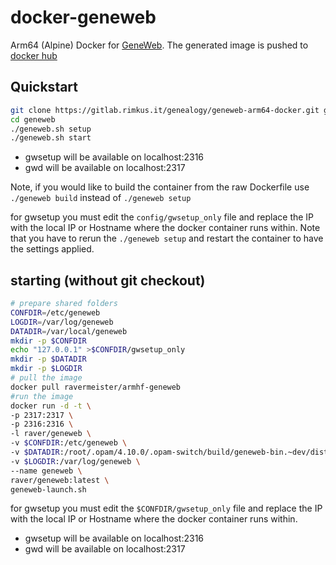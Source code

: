 # docker-geneweb
Arm64 (Alpine) Docker for [GeneWeb](https://github.com/geneweb/geneweb "Geneweb Repository").
The generated image is pushed to [docker hub](https://hub.docker.com/r/ravermeister/armhf-geneweb)

## Quickstart
```bash
git clone https://gitlab.rimkus.it/genealogy/geneweb-arm64-docker.git geneweb
cd geneweb
./geneweb.sh setup
./geneweb.sh start
```
*  gwsetup will be available on localhost:2316
*  gwd will be available on localhost:2317

Note, if you would like to build the container from the raw Dockerfile use 
`./geneweb build` instead of `./geneweb setup`

for gwsetup you must edit the `config/gwsetup_only` file and 
replace the IP with the local IP or Hostname where the docker container runs within.
Note that you have to rerun the `./geneweb setup` and restart the container to have the settings applied.


## starting (without git checkout)
```bash
# prepare shared folders
CONFDIR=/etc/geneweb
LOGDIR=/var/log/geneweb
DATADIR=/var/local/geneweb
mkdir -p $CONFDIR
echo "127.0.0.1" >$CONFDIR/gwsetup_only
mkdir -p $DATADIR
mkdir -p $LOGDIR
# pull the image
docker pull ravermeister/armhf-geneweb
#run the image
docker run -d -t \
-p 2317:2317 \
-p 2316:2316 \
-l raver/geneweb \
-v $CONFDIR:/etc/geneweb \
-v $DATADIR:/root/.opam/4.10.0/.opam-switch/build/geneweb-bin.~dev/distribution/bases \
-v $LOGDIR:/var/log/geneweb \
--name geneweb \
raver/geneweb:latest \
geneweb-launch.sh
```
for gwsetup you must edit the `$CONFDIR/gwsetup_only` file and 
replace the IP with the local IP or Hostname where the docker container runs within.

*  gwsetup will be available on localhost:2316
*  gwd will be available on localhost:2317
